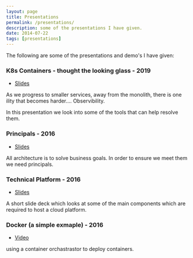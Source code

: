 ```yaml
---
layout: page
title: Presentations
permalink: /presentations/
description: some of the presentations I have given.
date: 2014-07-22
tags: [presentations]
---
```


The following are some of the presentations and demo's I have given:

### K8s Containers - thought the looking glass - 2019

- [Slides](https://docs.google.com/presentation/d/1E1h3Y_TOskIPLG_4GCP9NaOOGAFalUoILcSRDJ8gCeo/edit?usp=sharing) 

As we progress to smaller services, away from the monolith, there is one ility that becomes harder.... Observibility.

In this presentation we look into some of the tools that can help resolve them.


### Principals - 2016

- [Slides](https://docs.google.com/presentation/d/10JMdI9YOlYse-DHc0iboZOVipnQZ1_qJGHgS-ZZe_wY/edit?usp=sharing) 

All architecture is to solve business goals. In order to ensure we meet them we need principals. 

### Technical Platform - 2016

- [Slides](https://docs.google.com/presentation/d/1uQwHuN9EMDpAFz6xVc_U--lIluMdmNYBXZki0BqrYvo/edit?usp=sharing)

A short slide deck which looks at some of the main components which are required to host a cloud platform.

### Docker (a simple exmaple) - 2016

- [Video](https://www.youtube.com/watch?v=y6sUySkyAos)

using a container orchastrastor to deploy containers.
